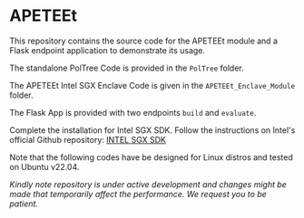# APETEEt 

This repository contains the source code for the APETEEt module and a Flask endpoint application to demonstrate its usage.


The standalone PolTree Code is provided in the `PolTree` folder.

The APETEEt Intel SGX Enclave Code is given in the `APETEEt_Enclave_Module` folder.

The Flask App is provided with two endpoints `build` and `evaluate`.

Complete the installation for Intel SGX SDK. Follow the instructions on Intel's official Github repository: [INTEL SGX SDK](https://github.com/intel/linux-sgx)

Note that the following codes have be designed for Linux distros and tested on Ubuntu v22.04. 

<em>Kindly note repository is under active development and changes might be made that temporarily affect the performance. We request you to be patient.</em>